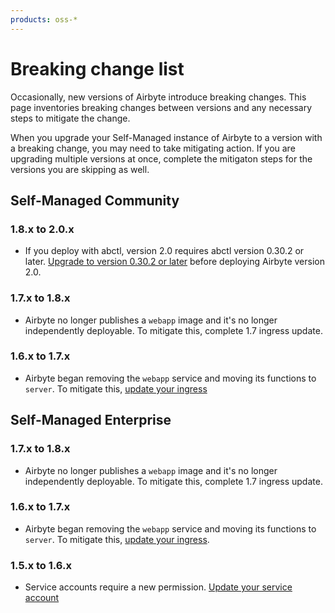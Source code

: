 ```yaml
---
products: oss-*
---
```


# Breaking change list

Occasionally, new versions of Airbyte introduce breaking changes. This page inventories breaking changes between versions and any necessary steps to mitigate the change.

When you upgrade your Self-Managed instance of Airbyte to a version with a breaking change, you may need to take mitigating action. If you are upgrading multiple versions at once, complete the mitigaton steps for the versions you are skipping as well.

## Self-Managed Community

### 1.8.x to 2.0.x

- If you deploy with abctl, version 2.0 requires abctl version 0.30.2 or later. [Upgrade to version 0.30.2 or later](/platform/operator-guides/upgrading-airbyte#upgrade-abctl) before deploying Airbyte version 2.0.

### 1.7.x to 1.8.x

- Airbyte no longer publishes a `webapp` image and it's no longer independently deployable. To mitigate this, complete 1.7 ingress update.

### 1.6.x to 1.7.x

- Airbyte began removing the `webapp` service and moving its functions to `server`. To mitigate this, [update your ingress](/platform/deploying-airbyte/integrations/ingress-1-7)

## Self-Managed Enterprise

### 1.7.x to 1.8.x

- Airbyte no longer publishes a `webapp` image and it's no longer independently deployable. To mitigate this, complete 1.7 ingress update.

### 1.6.x to 1.7.x

- Airbyte began removing the `webapp` service and moving its functions to `server`. To mitigate this, [update your ingress](/platform/deploying-airbyte/integrations/ingress-1-7).

### 1.5.x to 1.6.x

- Service accounts require a new permission. [Update your service account](/platform/enterprise-setup/upgrade-service-account)
